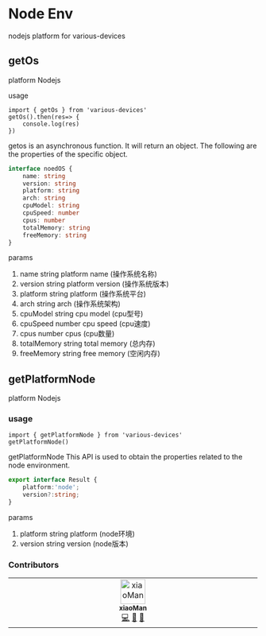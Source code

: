 # Node Env

nodejs platform for various-devices

## getOs

platform Nodejs

usage

```js{6}
import { getOs } from 'various-devices'
getOs().then(res=> {
    console.log(res)
})
```
getos is an asynchronous function. It will return an object. The following are the properties of the specific object.


```ts
interface noedOS {
    name: string
    version: string
    platform: string
    arch: string
    cpuModel: string
    cpuSpeed: number
    cpus: number
    totalMemory: string
    freeMemory: string
}
```

params

1. name string platform name (操作系统名称)
2. version string platform version (操作系统版本)
3. platform string platform (操作系统平台)
4. arch string arch (操作系统架构)
5. cpuModel string cpu model (cpu型号)
6. cpuSpeed number cpu speed (cpu速度)
7. cpus number cpus (cpu数量)
8. totalMemory string total memory (总内存)
9. freeMemory string free memory (空闲内存)

## getPlatformNode

platform Nodejs

### usage

```js{6}
import { getPlatformNode } from 'various-devices'
getPlatformNode()
```
getPlatformNode This API is used to obtain the properties related to the node environment.

```ts
export interface Result {
    platform:'node';
    version?:string;
}
```
params

1. platform string platform (node环境)
2. version string version (node版本)

### Contributors


<!-- prettier-ignore-start -->
<!-- markdownlint-disable -->
<table>
  <tbody>
    <tr>
      <td align="center" valign="top" width="14.28%"><a href="https://github.com/message163"><img src="https://avatars.githubusercontent.com/u/32630999?v=4?s=50" width="50px;" alt="xiaoMan"/><br /><sub><b>xiaoMan</b></sub></a><br /><a href="https://github.com/message163/various-devices/commits?author=message163" title="Code">💻</a> <a href="https://github.com/message163/various-devices/commits?author=message163" title="Documentation">📖</a> <a href="#design-message163" title="Design">🎨</a></td>
    </tr>
  </tbody>
</table>

<!-- markdownlint-restore -->
<!-- prettier-ignore-end -->

